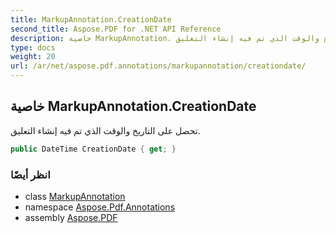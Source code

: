 ```yaml
---
title: MarkupAnnotation.CreationDate
second_title: Aspose.PDF for .NET API Reference
description: خاصية MarkupAnnotation. تحصل على التاريخ والوقت الذي تم فيه إنشاء التعليق
type: docs
weight: 20
url: /ar/net/aspose.pdf.annotations/markupannotation/creationdate/
---
```

## خاصية MarkupAnnotation.CreationDate

تحصل على التاريخ والوقت الذي تم فيه إنشاء التعليق.

```csharp
public DateTime CreationDate { get; }
```

### انظر أيضًا

* class [MarkupAnnotation](../)
* namespace [Aspose.Pdf.Annotations](../../../aspose.pdf.annotations/)
* assembly [Aspose.PDF](../../../)